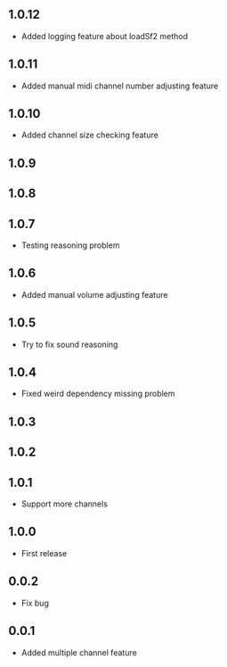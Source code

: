 ## 1.0.12

* Added logging feature about loadSf2 method

## 1.0.11

* Added manual midi channel number adjusting feature

## 1.0.10

* Added channel size checking feature

## 1.0.9
## 1.0.8
## 1.0.7

* Testing reasoning problem

## 1.0.6

* Added manual volume adjusting feature

## 1.0.5

* Try to fix sound reasoning

## 1.0.4

* Fixed weird dependency missing problem

## 1.0.3
## 1.0.2
## 1.0.1

* Support more channels

## 1.0.0

* First release

## 0.0.2

* Fix bug

## 0.0.1

* Added multiple channel feature
